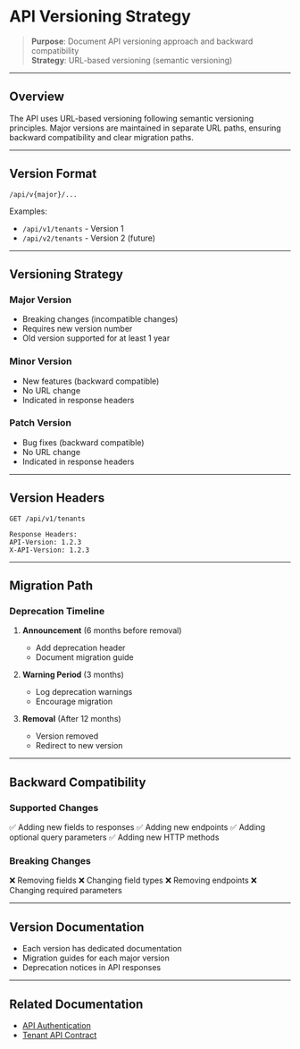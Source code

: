 # API Versioning Strategy

> **Purpose**: Document API versioning approach and backward compatibility  
> **Strategy**: URL-based versioning (semantic versioning)

---

## Overview

The API uses URL-based versioning following semantic versioning principles. Major versions are maintained in separate URL paths, ensuring backward compatibility and clear migration paths.

---

## Version Format

```
/api/v{major}/...
```

Examples:

- `/api/v1/tenants` - Version 1
- `/api/v2/tenants` - Version 2 (future)

---

## Versioning Strategy

### Major Version

- Breaking changes (incompatible changes)
- Requires new version number
- Old version supported for at least 1 year

### Minor Version

- New features (backward compatible)
- No URL change
- Indicated in response headers

### Patch Version

- Bug fixes (backward compatible)
- No URL change
- Indicated in response headers

---

## Version Headers

```http
GET /api/v1/tenants

Response Headers:
API-Version: 1.2.3
X-API-Version: 1.2.3
```

---

## Migration Path

### Deprecation Timeline

1. **Announcement** (6 months before removal)
   - Add deprecation header
   - Document migration guide

2. **Warning Period** (3 months)
   - Log deprecation warnings
   - Encourage migration

3. **Removal** (After 12 months)
   - Version removed
   - Redirect to new version

---

## Backward Compatibility

### Supported Changes

✅ Adding new fields to responses
✅ Adding new endpoints
✅ Adding optional query parameters
✅ Adding new HTTP methods

### Breaking Changes

❌ Removing fields
❌ Changing field types
❌ Removing endpoints
❌ Changing required parameters

---

## Version Documentation

- Each version has dedicated documentation
- Migration guides for each major version
- Deprecation notices in API responses

---

## Related Documentation

- [API Authentication](./authentication.md)
- [Tenant API Contract](./tenant-api.md)
